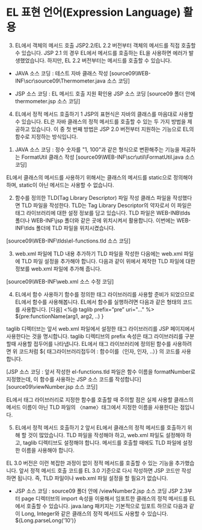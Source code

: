 # EL 표현 언어(Expression Language) 활용

3. EL에서 객체의 메서드 호출
JSP2.2/EL 2.2 버전부터 객체의 메서드를 직접 호출할 수 있습니다.
JSP 2.1 의 경우 EL에서 메서드를 호출하는 EL을 사용하면 에러가 발생했었습니다.
하지만, EL 2.2 버전부터는 메서드를 호출할 수 있습니다.

* JAVA 소스 코딩 : 테스트 자바 클래스 작성
[source09\WEB-INF\scr\source09\Thermometer.java 소스 코딩]

* JSP 소스 코딩 : EL 메서드 호출 지원 확인용 JSP 소스 코딩
[source09 폴더 안에 thermometer.jsp 소스 코딩]

4. EL에서 정적 메서드 호출하기 1
JSP의 표현식은 자바의 클래스를 마음대로 사용할 수 있습니다.
EL은 자바 클래스의 정적 메서드를 호출할 수 있는 두 가지 방법을 제공하고 있습니다.
이 중 첫 번째 방법은 JSP 2.0 버전부터 지원하는 기능으로 EL의 함수로 지정하는 방식입니다.

1) JAVA 소스 코딩 : 정수 숫자를 "1, 100"과 같은 형식으로 변환해주는 기능을 제공하는 FormatUtil 클래스 작성
[source09\WEB-INF\scr\util\FormatUtil.java 소스 코딩]

EL에서 클래스의 메서드를 사용하기 위해서는 클래스의 메서드를 static으로 정의해야 하며,
static이 아닌 메서드는 사용할 수 없습니다.

2) 함수를 정의한 TLD(Tag Library Descriptor) 파일 작성
클래스 파일을 작성했다면 TLD 파일을 작성한다. TLD는 Tag Library Descriptor의 약자로서
이 파일은 태그 라이브러리에 대한 설정 정보를 담고 있습니다. 
TLD 파일은 WEB-INB\tlds 폴더나 WEB-INF\jsp 폴더와 같은 곳에 위치시켜서 활용합니다.
이번에는 WEB-INF\tlds 폴더에 TLD 파일을 위치시켰습니다.

[source09\WEB-INF\tlds\el-functions.tld 소스 코딩]

3) web.xml 파일에 TLD 내용 추가하기
TLD 파일을 작성한 다음에는 web.xml 파일에 TLD 파일 설정을 추가해야 합니다.
다음과 같이 위에서 제작한 TLD 파일에 대한 정보를 web.xml 파일에 추가해 줍니다.

[source09\WEB-INF\web.xml 소스 수정 코딩]

4) EL에서 함수 사용하기
함수를 정의한 태그 라이브러리를 사용할 준비가 되었으므로 EL에서 함수를 사용해봅니다.
EL에서 함수를 실행하려면 다음과 같은 형태의 코드를 사용합니다.
[다음]
<%@ taglib prefix=”pre” uri="..." %>
${pre:functionName(arg1, arg2, ..) }

taglib 디렉터브는 앞서 web.xml 파일에서 설정한 태그 라이브러리를 JSP 페이지에서
사용한다는 것을 명시합니다. taglib 디렉티브의 prefix 속성은 태그 라이브러리를
구분할때 사용할 접두어를 나타냅니다. EL에서 태그 라이브러리에 정의된 함수를 사용하려면
위 코드처럼 ${ 태그라이브러리접두어 : 함수이를（인자, 인자, ..）} 의 코드를 사용합니다.

[JSP 소스 코딩 : 앞서 작성한 el-functions.tld 파일은 함수 이름을 formatNumber로 지정했는데,
                    이 함수를 사용하는 JSP 소스 코드를 작성합니다]
[source09\viewNumber.jsp 소스 코딩]

EL에서 태그 라이브러리로 지정한 함수를 호출할 때 주의할 점은 실제 사용할 클래스의
메서드 이름이 아닌 TLD 파일의 〈name〉태그에서 지정한 이름을 사용한다는 점입니다.

5. EL에서 정적 메서드 호출하기 2
앞서 EL에서 클래스의 정적 메서드를 호출하기 위해 할 것이 많았습니다.
TLD 파일을 작성해야 하고, web.xml 파일도 설정해야 하고, taglib 디렉티브도 설정해야 합니다.
메서드를 호출할 때에도 TLD 파일에 설정한 이름을 사용해야 합니다.

EL 3.0 버전은 이런 복잡한 과정이 없이 정적 메서드를 호출할 수 있는 기능을 추가했습니다.
앞서 정적 메서드 호출 코드를 EL 3.0 기준으로 다시 작성하면 JSP 코드만 작성하면 됩니다.
즉, TLD 파일이나 web.xml 파일 설정을 할 필요가 없습니다.

* JSP 소스 코딩 : source09 폴더 안에 /viewNumber2.jsp 소스 코딩
JSP 2.3부터 page 디렉터브의 import 속성을 이용해서 임포트한 클래스의
정적 메서드를 EL에서 호출할 수 있습니다.
java.lang 패키지는 기본적으로 임포트 하므로 다음과 같이 Long, Integer와 같은
클래스의 정적 메서드도 사용할 수 있습니다.
${Long.parseLong('10')}

